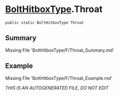 # [BoltHitboxType](Types/BoltHitboxType.md).Throat
`public static BoltHitboxType Throat`
## Summary
Missing File 'BoltHitboxType/F/Throat_Summary.md'
## Example
Missing File 'BoltHitboxType/F/Throat_Example.md'

*THIS IS AN AUTOGENERATED FILE, DO NOT EDIT*
